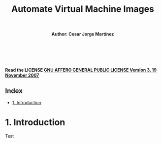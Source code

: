 <h1><center>Automate Virtual Machine Images</center></h1>
<br>
<h4><center>Author: Cesar Jorge Martínez</center></h4>
<br>
<br><br><br>

**Read the LICENSE [GNU AFFERO GENERAL PUBLIC LICENSE Version 3, 19 November 2007](LICENSE "GNU AFFERO GENERAL PUBLIC LICENSE Version 3, 19 November 2007")**

<h2>Index</h2>
<!-- MDTOC maxdepth:6 firsth1:1 numbering:0 flatten:0 bullets:1 updateOnSave:0 -->

- [1. Introduction](#1-introduction)

<!-- /MDTOC -->


# 1. Introduction #
Test
